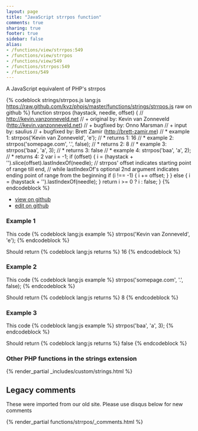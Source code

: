 ```yaml
---
layout: page
title: "JavaScript strrpos function"
comments: true
sharing: true
footer: true
sidebar: false
alias:
- /functions/view/strrpos:549
- /functions/view/strrpos
- /functions/view/549
- /functions/strrpos:549
- /functions/549
---
```

<!-- Generated by Rakefile:build -->
A JavaScript equivalent of PHP's strrpos

{% codeblock strings/strrpos.js lang:js https://raw.github.com/kvz/phpjs/master/functions/strings/strrpos.js raw on github %}
function strrpos (haystack, needle, offset) {
  // http://kevin.vanzonneveld.net
  // +   original by: Kevin van Zonneveld (http://kevin.vanzonneveld.net)
  // +   bugfixed by: Onno Marsman
  // +   input by: saulius
  // +   bugfixed by: Brett Zamir (http://brett-zamir.me)
  // *     example 1: strrpos('Kevin van Zonneveld', 'e');
  // *     returns 1: 16
  // *     example 2: strrpos('somepage.com', '.', false);
  // *     returns 2: 8
  // *     example 3: strrpos('baa', 'a', 3);
  // *     returns 3: false
  // *     example 4: strrpos('baa', 'a', 2);
  // *     returns 4: 2
  var i = -1;
  if (offset) {
    i = (haystack + '').slice(offset).lastIndexOf(needle); // strrpos' offset indicates starting point of range till end,
    // while lastIndexOf's optional 2nd argument indicates ending point of range from the beginning
    if (i !== -1) {
      i += offset;
    }
  } else {
    i = (haystack + '').lastIndexOf(needle);
  }
  return i >= 0 ? i : false;
}
{% endcodeblock %}

 - [view on github](https://github.com/kvz/phpjs/blob/master/functions/strings/strrpos.js)
 - [edit on github](https://github.com/kvz/phpjs/edit/master/functions/strings/strrpos.js)

### Example 1
This code
{% codeblock lang:js example %}
strrpos('Kevin van Zonneveld', 'e');
{% endcodeblock %}

Should return
{% codeblock lang:js returns %}
16
{% endcodeblock %}

### Example 2
This code
{% codeblock lang:js example %}
strrpos('somepage.com', '.', false);
{% endcodeblock %}

Should return
{% codeblock lang:js returns %}
8
{% endcodeblock %}

### Example 3
This code
{% codeblock lang:js example %}
strrpos('baa', 'a', 3);
{% endcodeblock %}

Should return
{% codeblock lang:js returns %}
false
{% endcodeblock %}


### Other PHP functions in the strings extension
{% render_partial _includes/custom/strings.html %}
## Legacy comments
These were imported from our old site. Please use disqus below for new comments
<div style="overflow-y: scroll; max-height: 500px;">
{% render_partial functions/strrpos/_comments.html %}
</div>
